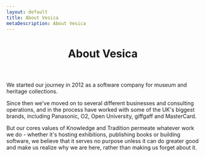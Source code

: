 ```yaml
---
layout: default
title: About Vesica
metaDescription: About Vesica
---
```


<div id="main">
    <div class="inner">
        <header>
                <h1>About Vesica</h1>
        </header>
            <p>
                We started our journey in 2012 as a software company for museum and heritage collections.
            </p>
            <p>
                Since then we've moved on to several different businesses and consulting operations, and in the process
                have worked with some of the UK's biggest brands, including Panasonic, O2, Open University, giffgaff and 
                MasterCard.
            </p>
            <p>
                But our cores values of Knowledge and Tradition permeate whatever work we do - whether it's hosting exhibitions,
                publishing books or building software, we believe that it serves no purpose unless it can do greater good and make 
                us realize why we are here, rather than making us forget about it.
            </p>
    </div>
</div>